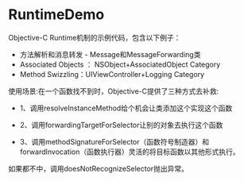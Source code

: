 # RuntimeDemo
Objective-C Runtime机制的示例代码，包含以下例子：

* 方法解析和消息转发 - Message和MessageForwarding类
* Associated Objects ： NSObject+AssociatedObject Category
* Method Swizzling：UIViewController+Logging Category

使用场景:在一个函数找不到时，Objective-C提供了三种方式去补救:  
      
* 1、调用resolveInstanceMethod给个机会让类添加这个实现这个函数

* 2、调用forwardingTargetForSelector让别的对象去执行这个函数

* 3、调用methodSignatureForSelector（函数符号制造器）和forwardInvocation（函数执行器）灵活的将目标函数以其他形式执行。 
  
如果都不中，调用doesNotRecognizeSelector抛出异常。

